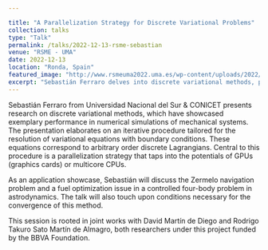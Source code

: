 ```yaml
---

title: "A Parallelization Strategy for Discrete Variational Problems"
collection: talks
type: "Talk"
permalink: /talks/2022-12-13-rsme-sebastian
venue: "RSME - UMA"
date: 2022-12-13
location: "Ronda, Spain"
featured_image: "http://www.rsmeuma2022.uma.es/wp-content/uploads/2022/02/ronda-3.jpg"
excerpt: "Sebastián Ferraro delves into discrete variational methods, presenting a GPU-optimized parallelization strategy and exploring applications in astrodynamics, like the Zermelo navigation problem."
---
```


Sebastián Ferraro from Universidad Nacional del Sur & CONICET presents research on discrete variational methods, which have showcased exemplary performance in numerical simulations of mechanical systems. The presentation elaborates on an iterative procedure tailored for the resolution of variational equations with boundary conditions. These equations correspond to arbitrary order discrete Lagrangians. Central to this procedure is a parallelization strategy that taps into the potentials of GPUs (graphics cards) or multicore CPUs.

As an application showcase, Sebastián will discuss the Zermelo navigation problem and a fuel optimization issue in a controlled four-body problem in astrodynamics. The talk will also touch upon conditions necessary for the convergence of this method.

This session is rooted in joint works with David Martín de Diego and Rodrigo Takuro Sato Martín de Almagro, both researchers under this project funded by the BBVA Foundation.
